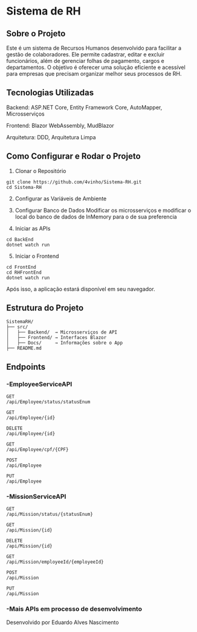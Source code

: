 # Sistema de RH #

## Sobre o Projeto ##

Este é um sistema de Recursos Humanos desenvolvido para facilitar a gestão de colaboradores. Ele permite cadastrar, editar e excluir funcionários, além de gerenciar folhas de pagamento, cargos e departamentos. O objetivo é oferecer uma solução eficiente e acessível para empresas que precisam organizar melhor seus processos de RH.

## Tecnologias Utilizadas ##

Backend: ASP.NET Core, Entity Framework Core, AutoMapper, Microsserviços

Frontend: Blazor WebAssembly, MudBlazor

Arquitetura: DDD, Arquitetura Limpa

## Como Configurar e Rodar o Projeto ##

1. Clonar o Repositório
```
git clone https://github.com/4vinho/Sistema-RH.git
cd Sistema-RH
```
2. Configurar as Variáveis de Ambiente

3. Configurar Banco de Dados
   Modificar os microsserviços e modificar o local do banco de dados de InMemory para o de sua preferencia

4. Iniciar as APIs
```
cd BackEnd
dotnet watch run
```
5. Iniciar o Frontend
```
cd FrontEnd
cd RHFrontEnd
dotnet watch run
```
Após isso, a aplicação estará disponível em seu navegador.

## Estrutura do Projeto ##
```
SistemaRH/
├── src/
│   ├── Backend/  → Microsserviços de API
│   ├── Frontend/ → Interfaces Blazor
│   ├── Docs/     → Informações sobre o App
├── README.md
```
## Endpoints ##

### -EmployeeServiceAPI ###
  ```http
  GET
  /api/Employee/status/statusEnum
  ```
  ```http
  GET
  /api/Employee/{id}
  ```
  ```http
  DELETE
  /api/Employee/{id}
  ```
  ```http
  GET
  /api/Employee/cpf/{CPF}
  ```
  ```http
  POST
  /api/Employee
  ```
  ```http
  PUT
  /api/Employee
  ```
### -MissionServiceAPI ###
  ```http
  GET
  /api/Mission/status/{statusEnum}
  ```
  ```http
  GET
  /api/Mission/{id}
  ```
  ```http
  DELETE
  /api/Mission/{id}
  ```
  ```http
  GET
  /api/Mission/employeeId/{employeeId}
  ```
  ```http
  POST
  /api/Mission
  ```
  ```http
  PUT
  /api/Mission
  ```
### -Mais APIs em processo de desenvolvimento ###

Desenvolvido por Eduardo Alves Nascimento
